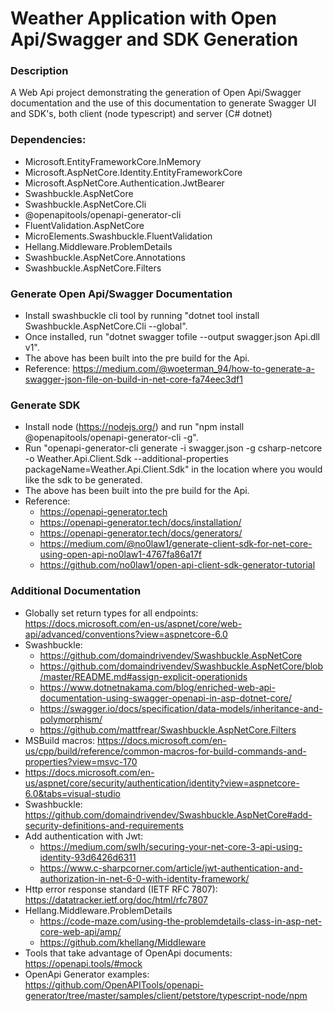 # Weather Application with Open Api/Swagger and SDK Generation

### Description

A Web Api project demonstrating the generation of Open Api/Swagger documentation and the use of this documentation to generate Swagger UI and SDK's, both client (node typescript) and server (C# dotnet)

### Dependencies:

* Microsoft.EntityFrameworkCore.InMemory
* Microsoft.AspNetCore.Identity.EntityFrameworkCore
* Microsoft.AspNetCore.Authentication.JwtBearer
* Swashbuckle.AspNetCore
* Swashbuckle.AspNetCore.Cli
* @openapitools/openapi-generator-cli
* FluentValidation.AspNetCore
* MicroElements.Swashbuckle.FluentValidation
* Hellang.Middleware.ProblemDetails
* Swashbuckle.AspNetCore.Annotations 
* Swashbuckle.AspNetCore.Filters

### Generate Open Api/Swagger Documentation

* Install swashbuckle cli tool by running "dotnet tool install Swashbuckle.AspNetCore.Cli --global".
* Once installed, run "dotnet swagger tofile --output swagger.json Api.dll v1".
* The above has been built into the pre build for the Api.
* Reference: https://medium.com/@woeterman_94/how-to-generate-a-swagger-json-file-on-build-in-net-core-fa74eec3df1

### Generate SDK

* Install node (https://nodejs.org/) and run "npm install @openapitools/openapi-generator-cli -g".
* Run "openapi-generator-cli generate -i swagger.json -g csharp-netcore -o Weather.Api.Client.Sdk --additional-properties packageName=Weather.Api.Client.Sdk" in the location where you would like the sdk to be generated.
* The above has been built into the pre build for the Api.
* Reference: 
	* https://openapi-generator.tech
	* https://openapi-generator.tech/docs/installation/
	* https://openapi-generator.tech/docs/generators/
	* https://medium.com/@no0law1/generate-client-sdk-for-net-core-using-open-api-no0law1-4767fa86a17f
	* https://github.com/no0law1/open-api-client-sdk-generator-tutorial


### Additional Documentation

* Globally set return types for all endpoints: https://docs.microsoft.com/en-us/aspnet/core/web-api/advanced/conventions?view=aspnetcore-6.0
* Swashbuckle: 
	* https://github.com/domaindrivendev/Swashbuckle.AspNetCore
	* https://github.com/domaindrivendev/Swashbuckle.AspNetCore/blob/master/README.md#assign-explicit-operationids
	* https://www.dotnetnakama.com/blog/enriched-web-api-documentation-using-swagger-openapi-in-asp-dotnet-core/
	* https://swagger.io/docs/specification/data-models/inheritance-and-polymorphism/
	* https://github.com/mattfrear/Swashbuckle.AspNetCore.Filters
* MSBuild macros: https://docs.microsoft.com/en-us/cpp/build/reference/common-macros-for-build-commands-and-properties?view=msvc-170
* https://docs.microsoft.com/en-us/aspnet/core/security/authentication/identity?view=aspnetcore-6.0&tabs=visual-studio
* Swashbuckle: https://github.com/domaindrivendev/Swashbuckle.AspNetCore#add-security-definitions-and-requirements
* Add authentication with Jwt:
	* https://medium.com/swlh/securing-your-net-core-3-api-using-identity-93d6426d6311
	* https://www.c-sharpcorner.com/article/jwt-authentication-and-authorization-in-net-6-0-with-identity-framework/
* Http error response standard (IETF RFC 7807): https://datatracker.ietf.org/doc/html/rfc7807
* Hellang.Middleware.ProblemDetails
	* https://code-maze.com/using-the-problemdetails-class-in-asp-net-core-web-api/amp/
	* https://github.com/khellang/Middleware
* Tools that take advantage of OpenApi documents: https://openapi.tools/#mock
* OpenApi Generator examples: https://github.com/OpenAPITools/openapi-generator/tree/master/samples/client/petstore/typescript-node/npm
